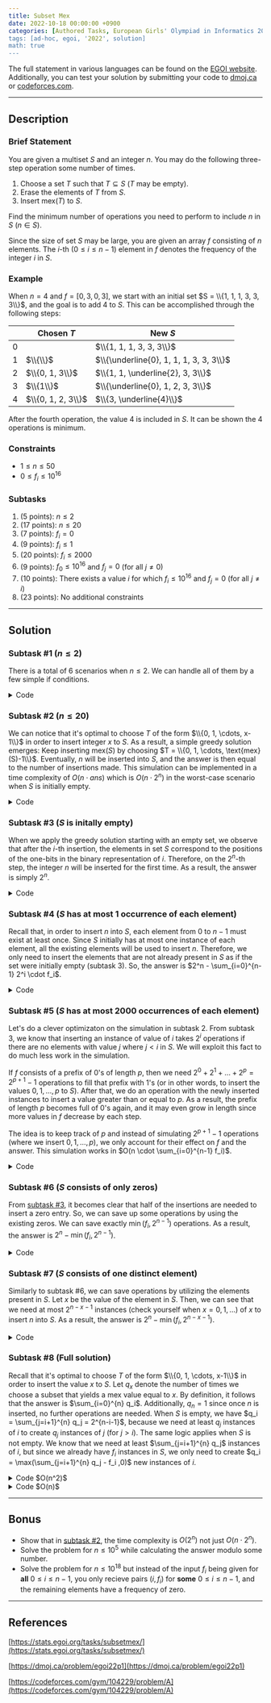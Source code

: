 ```yaml
---
title: Subset Mex
date: 2022-10-18 00:00:00 +0900
categories: [Authored Tasks, European Girls' Olympiad in Informatics 2022]
tags: [ad-hoc, egoi, '2022', solution]
math: true
---
```


The full statement in various languages can be found on the [EGOI website](https://stats.egoi.org/tasks/subsetmex/). Additionally, you can test your solution by submitting your code to [dmoj.ca](https://dmoj.ca/problem/egoi22p1) or [codeforces.com](https://codeforces.com/gym/104229/problem/A).

---

## Description

### Brief Statement

You are given a multiset $S$ and an integer $n$. You may do the following three-step operation some number of times.

1. Choose a set $T$ such that $T \subseteq S$ ($T$ may be empty).
2. Erase the elements of $T$ from $S$.
3. Insert $\text{mex}(T)$ to $S$.

Find the minimum number of operations you need to perform to include $n$ in $S$ ($n \in S$).

Since the size of set $S$ may be large, you are given an array $f$ consisting of $n$ elements. The $i$-th ($0 \le i \le n-1$) element in $f$ denotes the frequency of the integer $i$ in $S$. 

### Example

When $n = 4$ and $f = [0, 3, 0, 3]$, we start with an initial set $S = \\{1, 1, 1, 3, 3, 3\\}$, and the goal is to add $4$ to $S$. This can be accomplished through the following steps:

|     | **Chosen $T$**     | **New $S$**                             | 
|-----|--------------------|-----------------------------------------|
| $0$ |                    | $\\{1, 1, 1, 3, 3, 3\\}$                |
| $1$ | $\\{\\}$           | $\\{\underline{0}, 1, 1, 1, 3, 3, 3\\}$ |
| $2$ | $\\{0, 1, 3\\}$    | $\\{1, 1, \underline{2}, 3, 3\\}$       |
| $3$ | $\\{1\\}$          | $\\{\underline{0}, 1, 2, 3, 3\\}$       |
| $4$ | $\\{0, 1, 2, 3\\}$ | $\\{3, \underline{4}\\}$                |

After the fourth operation, the value $4$ is included in $S$. It can be shown the $4$ operations is minimum.

### Constraints

* $1 \le n \le 50$
* $0 \le f_i \le 10^{16}$

### Subtasks

1. (5 points): $n \le 2$
2. (17 points): $n \le 20$
3. (7 points): $f_i = 0$
4. (9 points): $f_i \le 1$
5. (20 points): $f_i \le 2000$
6. (9 points): $f_0 \le 10^{16}$ and $f_j = 0$ (for all $j \neq 0$)
7. (10 points): There exists a value $i$ for which $f_i \le 10^{16}$ and $f_j = 0$ (for all $j \neq i$)
8. (23 points): No additional constraints

---

## Solution

### Subtask #1 ($n \le 2$)

There is a total of $6$ scenarios when $n \le 2$. We can handle all of them by a few simple if conditions.

<details markdown="1"><summary>Code</summary>

```cpp
void solve()
{
    int n;
    scanf("%d",&n);
    if(n == 1){
        long long a;
        scanf("%lld",&a);
        if(a == 0)
            printf("2\n");
        else
            printf("1\n");
    }
    else if(n == 2){
        long long a ,b;
        scanf("%lld%lld",&a,&b);
        if(b >= 1){
            if(a == 0)
                printf("2\n");
            else
                printf("1\n");
        }
        else{
            if(a == 0)
                printf("4\n");
            else if(a == 1)
                printf("3\n");
            else if(a >= 2)
                printf("2\n");
        }
    }
}
```
</details>

### Subtask #2 ($n \le 20$)

We can notice that it's optimal to choose $T$ of the form $\\{0, 1, \cdots, x-1\\}$ in order to insert integer $x$ to $S$. As a result, a simple greedy solution emerges: Keep inserting $\text{mex}(S)$ by choosing $T = \\{0, 1, \cdots, \text{mex}(S)-1\\}$. Eventually, $n$ will be inserted into $S$, and the answer is then equal to the number of insertions made. This simulation can be implemented in a time complexity of $O(n \cdot ans)$ which is $O(n \cdot 2^n)$ in the worst-case scenario when $S$ is initially empty.

<details markdown="1"><summary>Code</summary>

```cpp
void solve()
{
    int n;
    scanf("%d",&n);
    vector <long long> f(n);
    for(auto&i : f)
        scanf("%lld",&i);
    f.push_back(0);
    long long ans = 0;
    while(f[n] == 0){
        int i = 0;
        while(f[i] > 0)
            f[i++]--;
        f[i]++;
        ans++;
    }
    printf("%lld\n",ans);
}
```
</details>

### Subtask #3 ($S$ is initally empty)

When we apply the greedy solution starting with an empty set, we observe that after the $i$-th insertion, the elements in set $S$ correspond to the positions of the one-bits in the binary representation of $i$. Therefore, on the $2^n$-th step, the integer $n$ will be inserted for the first time. As a result, the answer is simply $2^n$.

<details markdown="1"><summary>Code</summary>

```cpp
void solve()
{
    int n;
    scanf("%d",&n);
    vector <long long> f(n);
    for(auto&i : f)
        scanf("%lld",&i);
    printf("%lld\n",1LL<<n);
}
```
</details>

### Subtask #4 ($S$ has at most $1$ occurrence of each element)

Recall that, in order to insert $n$ into $S$, each element from $0$ to $n-1$ must exist at least once. Since $S$ initially has at most one instance of each element, all the existing elements will be used to insert $n$. Therefore, we only need to insert the elements that are not already present in $S$ as if the set were initially empty (subtask 3). So, the answer is $2^n - \sum_{i=0}^{n-1} 2^i \cdot f_i$.

<details markdown="1"><summary>Code</summary>

```cpp
void solve()
{
    int n;
    scanf("%d",&n);
    vector <long long> f(n);
    for(auto&i : f)
        scanf("%lld",&i);
    long long ans = 1LL<<n;
    for(int i = 0; i < n; i++)
        ans -= f[i]<<i;
    printf("%lld\n",ans);
}
```
</details>

### Subtask #5 ($S$ has at most $2000$ occurrences of each element)

Let's do a clever optimizaton on the simulation in subtask 2. From subtask 3, we know that inserting an instance of value of $i$ takes $2^i$ operations if there are no elements with value $j$ where $j < i$ in $S$. We will exploit this fact to do much less work in the simulation. 

If $f$ consists of a prefix of $0$'s of length $p$, then we need $2^0 + 2^1 + \ldots + 2^p = 2^{p+1}-1$ operations to fill that prefix with $1$'s (or in other words, to insert the values $0, 1, \ldots, p$ to $S$). After that, we do an operation with the newly inserted instances to insert a value greater than or equal to $p$. As a result, the prefix of length $p$ becomes full of $0$'s again, and it may even grow in length since more values in $f$ decrease by each step. 

The idea is to keep track of $p$ and instead of simulating $2^{p+1}-1$ operations (where we insert $0, 1, \ldots, p$), we only account for their effect on $f$ and the answer. This simulation works in $O(n \cdot \sum_{i=0}^{n-1} f_i)$.

<details markdown="1"><summary>Code</summary>

```cpp
void solve()
{
    int n ,p = 0;
    scanf("%d",&n);
    vector <long long> f(n);
    for(auto&i : f)
        scanf("%lld",&i);
    f.push_back(0);
    long long ans = 0;
    while(f[n] == 0){
        while(f[p] == 0 && p != n)
            p++;
        int i = p;
        while(f[i] > 0)
            f[i++]--;
        f[i]++;
        ans += 1LL<<p;
    }
    printf("%lld\n",ans);
}
```
</details>

### Subtask #6 ($S$ consists of only zeros)

From [subtask #3](#subtask-3-s-is-initally-empty), it becomes clear that half of the insertions are needed to insert a zero entry. So, we can save up some operations by using the existing zeros. We can save exactly $\min(f_i, 2^{n-1})$ operations. As a result, the answer is $2^n - \min(f_i, 2^{n-1})$.

<details markdown="1"><summary>Code</summary>

```cpp
void solve()
{
    int n;
    scanf("%d",&n);
    vector <long long> f(n);
    for(auto&i : f)
        scanf("%lld",&i);
    f[0] = min(f[0] ,1LL<<n-1);
    printf("%lld\n",(1LL<<n) - f[0]);
}
```
</details>

### Subtask #7 ($S$ consists of one distinct element)

Similarly to subtask #6, we can save operations by utilizing the elements present in $S$. Let $x$ be the value of the element in $S$. Then, we can see that we need at most $2^{n-x-1}$ instances (check yourself when $x = 0, 1, \dots$) of $x$ to insert $n$ into $S$. As a result, the answer is $2^n - \min(f_i, 2^{n-x-1})$.

<details markdown="1"><summary>Code</summary>

```cpp
void solve()
{
    int n;
    scanf("%d",&n);
    vector <long long> f(n);
    for(auto&i : f)
        scanf("%lld",&i);
    int i = 0;
    while(i+1 < n && f[i] == 0)
        i++;
    f[i] = min(f[i] ,1LL<<n-i-1);
    printf("%lld\n",(1LL<<n) - (f[i]<<i));
}
```
</details>

### Subtask #8 (Full solution)

Recall that it's optimal to choose $T$ of the form $\\{0, 1, \cdots, x-1\\}$ in order to insert the value $x$ to $S$. Let $q_x$ denote the number of times we choose a subset that yields a $\text{mex}$ value equal to $x$. By definition, it follows that the answer is $\sum_{i=0}^{n} q_i$. Additionally, $q_n = 1$ since once $n$ is inserted, no further operations are needed. When $S$ is empty, we have $q_i = \sum_{j=i+1}^{n} q_j = 2^{n-i-1}$, because we need at least $q_j$ instances of $i$ to create $q_j$ instances of $j$ (for $j > i$). The same logic applies when $S$ is not empty. We know that we need at least $\sum_{j=i+1}^{n} q_j$ instances of $i$, but since we already have $f_i$ instances in $S$, we only need to create $q_i = \max(\sum_{j=i+1}^{n} q_j - f_i ,0)$ new instances of $i$.

<details markdown="1"><summary>Code $O(n^2)$</summary>

```cpp
void solve()
{
    int n;
    scanf("%d",&n);
    vector <long long> f(n) ,q(n+1);
    for(auto&i : f)
        scanf("%lld",&i);
    q[n] = 1;
    for(int i = n - 1; i >= 0; i--){
        q[i] = accumulate(q.begin() ,q.end() ,0LL);
        q[i] = max(q[i] - f[i] ,0LL);
    }
    printf("%lld\n",accumulate(q.begin() ,q.end() ,0LL));
}
```
</details>

<details markdown="1"><summary>Code $O(n)$</summary>

```cpp
void solve()
{
    int n;
    scanf("%d",&n);
    vector <long long> f(n);
    for(auto&i : f)
        scanf("%lld",&i);
    long long ans = 1;
    for(int i = n - 1; i >= 0; i--)
        ans += max(ans - f[i] ,0LL);
    printf("%lld\n",ans);
}
```
</details>

---

## Bonus

* Show that in [subtask #2](#subtask-2-n-le-20), the time complexity is $O(2^n)$ not just $O(n \cdot 2^n)$.
* Solve the problem for $n \le 10^5$ while calculating the answer modulo some number.
* Solve the problem for $n \le 10^{18}$ but instead of the input $f_i$ being given for **all** $0 \le i \le n-1$, you only recieve pairs $(i, f_i)$ for **some** $0 \le i \le n-1$, and the remaining elements have a frequency of zero.

---

## References

[https://stats.egoi.org/tasks/subsetmex/](https://stats.egoi.org/tasks/subsetmex/)

[https://dmoj.ca/problem/egoi22p1](https://dmoj.ca/problem/egoi22p1)

[https://codeforces.com/gym/104229/problem/A](https://codeforces.com/gym/104229/problem/A)